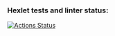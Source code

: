 ### Hexlet tests and linter status:
[![Actions Status](https://github.com/gonpaul/data-analytics-project-92/actions/workflows/hexlet-check.yml/badge.svg)](https://github.com/gonpaul/data-analytics-project-92/actions)